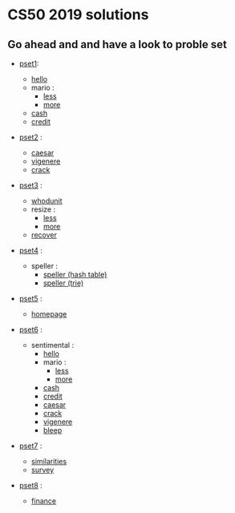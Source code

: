 # CS50 2019 solutions 

## Go ahead and and have a look to proble set

* [pset1](https://docs.cs50.net/2019/x/psets/1/index.html):
  * [hello](https://lab.cs50.io/cs50/labs/2019/x/hello/)
  * mario :
    * [less](https://lab.cs50.io/cs50/labs/2019/x/mario/less/)
    * [more](https://lab.cs50.io/cs50/labs/2019/x/mario/more/)
  * [cash](https://lab.cs50.io/cs50/labs/2019/x/cash)
  * [credit](https://lab.cs50.io/cs50/labs/2019/x/credit)
* [pset2](https://docs.cs50.net/2019/x/psets/2/index.html) :
  * [caesar](https://lab.cs50.io/cs50/labs/2019/x/caesar)
  * [vigenere](https://lab.cs50.io/cs50/labs/2019/x/vigenere)
  * [crack](https://lab.cs50.io/cs50/labs/2019/x/crack)

* [pset3](https://docs.cs50.net/2019/x/psets/3/index.html) :
  * [whodunit](https://lab.cs50.io/cs50/labs/2019/x/whodunit)
  * resize :
    * [less](https://docs.cs50.net/2019/x/psets/3/resize/less/resize.html)
    * [more](https://docs.cs50.net/2019/x/psets/3/resize/more/resize.html)
  * [recover](https://docs.cs50.net/2019/x/psets/3/recover/recover.html)
* [pset4](https://docs.cs50.net/2019/x/psets/4/index.html) :
  * speller :
    * [speller (hash table)](https://docs.cs50.net/2019/x/psets/4/speller/hashtable/speller.html)
    * [speller (trie)](https://docs.cs50.net/2019/x/psets/4/speller/trie/speller.html)
* [pset5](https://docs.cs50.net/2019/x/psets/5/index.html) :
  * [homepage](https://docs.cs50.net/2019/x/psets/5/homepage/homepage.html)
* [pset6](https://docs.cs50.net/2019/x/psets/6/index.html) :
  * sentimental :
    * [hello](https://docs.cs50.net/2019/x/psets/6/sentimental/hello/hello.html)
    * mario :
      * [less](https://docs.cs50.net/2019/x/psets/6/sentimental/mario/less/mario.html)
      * [more](https://docs.cs50.net/2019/x/psets/6/sentimental/mario/more/mario.html)
    * [cash](https://docs.cs50.net/2019/x/psets/6/sentimental/cash/cash.html)
    * [credit](https://docs.cs50.net/2019/x/psets/6/sentimental/credit/credit.html)
    * [caesar](https://docs.cs50.net/2019/x/psets/6/sentimental/caesar/caesar.html)
    * [crack](https://docs.cs50.net/2019/x/psets/6/sentimental/crack/crack.html)
    * [vigenere](https://docs.cs50.net/2019/x/psets/6/sentimental/vigenere/vigenere.html)
    * [bleep](https://docs.cs50.net/2019/x/psets/6/bleep/bleep.html)
    
* [pset7](https://docs.cs50.net/2019/x/psets/7/index.html) :
  * [similarities](https://docs.cs50.net/2019/x/psets/7/similarities/similarities.html)
  * [survey](https://docs.cs50.net/2019/x/psets/7/survey/survey.html)
* [pset8](https://docs.cs50.net/2019/x/psets/8/index.html) :
  * [finance](https://docs.cs50.net/2019/x/psets/8/finance/finance.html)
